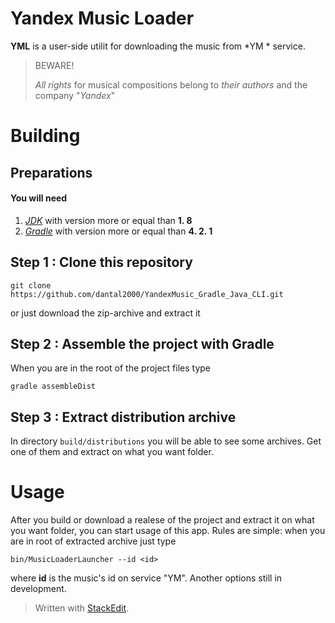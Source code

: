 
# Yandex Music Loader
**YML** is a user-side utilit for downloading the music from *YM * service.

> BEWARE! 
> 
> *All rights* for musical compositions belong to *their authors* and the company "*Yandex*"

# Building 
## Preparations
#### You will need

 1. <i>[JDK](http://www.oracle.com/technetwork/java/javase/downloads/index.html)</i>  with version more or equal than <b>1. 8</b>
 2. <i>[Gradle](https://gradle.org/install/)</i>  with version more or equal than <b>4. 2. 1</b>

## Step 1 : Clone this repository
```
git clone https://github.com/dantal2000/YandexMusic_Gradle_Java_CLI.git
```
or just download the zip-archive and extract it

## Step 2 : Assemble the project with Gradle
When you are in the root of the project files type
```
gradle assembleDist
```

## Step 3 : Extract distribution archive
In directory `build/distributions` you will be able to see some archives. Get one of them and extract on what you want folder.

# Usage
After you build or download a realese of the project and extract it on what you want folder, you can start usage of this app. Rules are simple: when you are in root of extracted archive just type
```
bin/MusicLoaderLauncher --id <id>
```
where **id** is the music's id on service "YM". Another options still in development.


> Written with [StackEdit](https://stackedit.io/).
